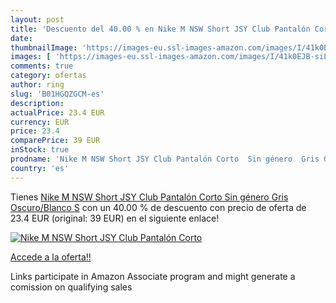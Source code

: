 ```yaml
---
layout: post
title: 'Descuento del 40.00 % en Nike M NSW Short JSY Club Pantalón Corto'
date: 
thumbnailImage: 'https://images-eu.ssl-images-amazon.com/images/I/41k0EJB-siL._SL200_.jpg'
images: [ 'https://images-eu.ssl-images-amazon.com/images/I/41k0EJB-siL._SL200_.jpg' ]
comments: true
category: ofertas
author: ring
slug: 'B01HGQZGCM-es'
description:
actualPrice: 23.4 EUR
currency: EUR
price: 23.4
comparePrice: 39 EUR
inStock: true
prodname: 'Nike M NSW Short JSY Club Pantalón Corto  Sin género  Gris Oscuro/Blanco  S'
country: 'es'
---
```


Tienes [Nike M NSW Short JSY Club Pantalón Corto  Sin género  Gris Oscuro/Blanco  S](https://www.amazon.es/dp/B01HGQZGCM/?tag=tolees-21) con un 40.00 % de descuento con precio de oferta de 23.4 EUR (original: 39 EUR) en el siguiente enlace!

[![Nike M NSW Short JSY Club Pantalón Corto](https://images-eu.ssl-images-amazon.com/images/I/41k0EJB-siL._SL200_.jpg)](https://www.amazon.es/dp/B01HGQZGCM/?tag=tolees-21)

[Accede a la oferta!!](https://www.amazon.es/dp/B01HGQZGCM/?tag=tolees-21)

Links participate in Amazon Associate program and might generate a comission on qualifying sales


